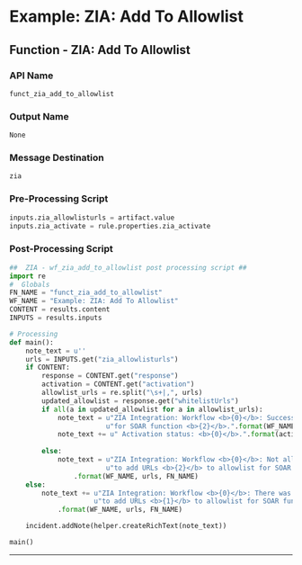 <!--
    DO NOT MANUALLY EDIT THIS FILE
    THIS FILE IS AUTOMATICALLY GENERATED WITH resilient-circuits codegen
-->

# Example: ZIA: Add To Allowlist

## Function - ZIA: Add To Allowlist

### API Name
`funct_zia_add_to_allowlist`

### Output Name
`None`

### Message Destination
`zia`

### Pre-Processing Script
```python
inputs.zia_allowlisturls = artifact.value
inputs.zia_activate = rule.properties.zia_activate

```

### Post-Processing Script
```python
##  ZIA - wf_zia_add_to_allowlist post processing script ##
import re
#  Globals
FN_NAME = "funct_zia_add_to_allowlist"
WF_NAME = "Example: ZIA: Add To Allowlist"
CONTENT = results.content
INPUTS = results.inputs

# Processing
def main():
    note_text = u''
    urls = INPUTS.get("zia_allowlisturls")
    if CONTENT:
        response = CONTENT.get("response")
        activation = CONTENT.get("activation")
        allowlist_urls = re.split("\s+|,", urls)
        updated_allowlist = response.get("whitelistUrls")
        if all(a in updated_allowlist for a in allowlist_urls):
            note_text = u"ZIA Integration: Workflow <b>{0}</b>: Successfully added URLs <b>{1}</b> to allowlist " \
                        u"for SOAR function <b>{2}</b>.".format(WF_NAME, urls, FN_NAME)
            note_text += u" Activation status: <b>{0}</b>.".format(activation["status"])
        
        else:
            note_text = u"ZIA Integration: Workflow <b>{0}</b>: Not all uris added while attempting " \
                        u"to add URLs <b>{2}</b> to allowlist for SOAR function <b>{2}</b>."\
                .format(WF_NAME, urls, FN_NAME)
    else:
        note_text += u"ZIA Integration: Workflow <b>{0}</b>: There was <b>no</b> result returned while attempting " \
                     u"to add URLs <b>{1}</b> to allowlist for SOAR function <b>{2}</b>."\
            .format(WF_NAME, urls, FN_NAME)

    incident.addNote(helper.createRichText(note_text))

main()

```

---

